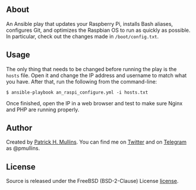 ## About
An Ansible play that updates your Raspberry Pi, installs Bash aliases, configures Git, and optimizes the Raspbian OS to run as quickly as possible. In particular, check out the changes made in `/boot/config.txt`.

## Usage
The only thing that needs to be changed before running the play is the `hosts` file. Open it and change the IP address and username to match what you have. After that, run the following from the command-line:

```
$ ansible-playbook an_raspi_configure.yml -i hosts.txt
```

Once finished, open the IP in a web browser and test to make sure Nginx and PHP are running properly.

## Author
Created by [Patrick H. Mullins](http://www.pmullins.net). You can find me on  [Twitter](https://twitter.com/phmullins) and on [Telegram](https://telegram.org/) as @pmullins.

## License
Source is released under the FreeBSD (BSD-2-Clause) License [license](license.md).
